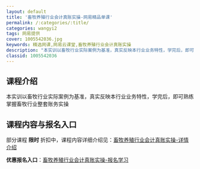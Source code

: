 ```yaml
---
layout: default
title: '畜牧养殖行业会计真账实操-网易精品单课'
permalink: /:categories/:title/
categories: wangyi2
tags: 网易提供
cover: 1005542036.jpg
keywords: 精选网课,网易云课堂,畜牧养殖行业会计真账实操
description: "本实训以畜牧行业实际案例为基准，真实反映本行业业务特性，学完后，即可熟练掌握畜牧行业整套账务实操畜牧养殖行业会计真账实操"
classid: 1005542036
---
```


## 课程介绍

本实训以畜牧行业实际案例为基准，真实反映本行业业务特性，学完后，即可熟练掌握畜牧行业整套账务实操

## 课程内容与报名入口

部分课程 **限时** 折扣中，课程内容详细介绍见：[畜牧养殖行业会计真账实操-详情介绍](https://study.163.com/course/introduction/1005542036.htm?share=1&shareId=1025206652&utm_campaign=share&utm_medium=iphoneShare&utm_source=&utm_u=1025206652)

**优惠报名入口**：[畜牧养殖行业会计真账实操-报名学习](https://study.163.com/course/introduction/1005542036.htm?share=1&shareId=1025206652&utm_campaign=share&utm_medium=iphoneShare&utm_source=&utm_u=1025206652)

